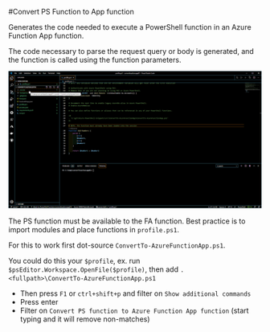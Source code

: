 #Convert PS Function to App function

Generates the code needed to execute a PowerShell function in an Azure Function App function.

The code necessary to parse the request query or body is generated, and the function is called using the function parameters.

![Example](example1.gif)

The PS function must be available to the FA function. Best practice is to import modules and place functions in `profile.ps1`.

For this to work first dot-source `ConvertTo-AzureFunctionApp.ps1`.

You could do this your `$profile`, ex. run `$psEditor.Workspace.OpenFile($profile)`, then add `. <fullpath>\ConvertTo-AzureFunctionApp.ps1`

- Then press `F1` or `ctrl+shift+p` and filter on `Show additional commands`
- Press enter
- Filter on `Convert PS function to Azure Function App function` (start typing and it will remove non-matches)

